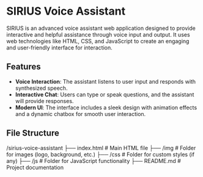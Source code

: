 # SIRIUS Voice Assistant

SIRIUS is an advanced voice assistant web application designed to provide interactive and helpful assistance through voice input and output. It uses web technologies like HTML, CSS, and JavaScript to create an engaging and user-friendly interface for interaction.

## Features
- **Voice Interaction**: The assistant listens to user input and responds with synthesized speech.
- **Interactive Chat**: Users can type or speak questions, and the assistant will provide responses.
- **Modern UI**: The interface includes a sleek design with animation effects and a dynamic chatbox for smooth user interaction.

## File Structure
/sirius-voice-assistant
  ├── index.html           # Main HTML file
  ├── /img                 # Folder for images (logo, background, etc.)
  ├── /css                 # Folder for custom styles (if any)
  ├── /js                  # Folder for JavaScript functionality
  ├── README.md            # Project documentation
